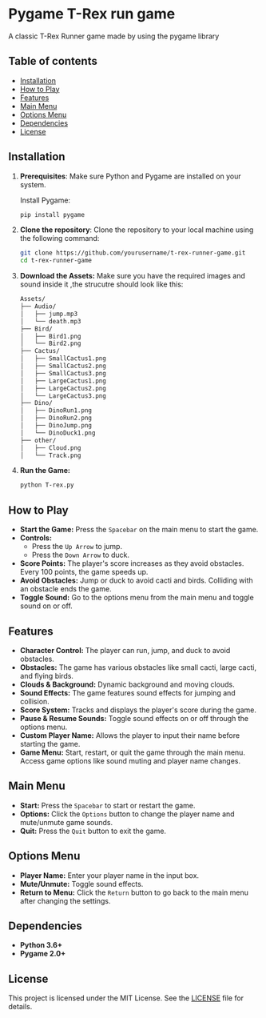 # Pygame T-Rex run game

A classic T-Rex Runner game made by using the pygame library

## Table of contents
- [Installation](#installation)
- [How to Play](#how-to-play)
- [Features](#features)
- [Main Menu](#main-menu)
- [Options Menu](#options-menu)
- [Dependencies](#dependencies)
- [License](#license)

## Installation

1. **Prerequisites**: Make sure Python and Pygame are installed on your system.

   Install Pygame:
   ```bash
   pip install pygame
    ```
    
2. **Clone the repository**: Clone the repository to your local machine using the following command:
    ```bash 
   git clone https://github.com/yourusername/t-rex-runner-game.git
    cd t-rex-runner-game
    ```

3. **Download the Assets:** Make sure you have the required images and sound inside it ,the strucutre should look like this:

    ```bash 
    Assets/
    ├── Audio/
    │   ├── jump.mp3
    │   └── death.mp3
    ├── Bird/
    │   ├── Bird1.png
    │   └── Bird2.png
    ├── Cactus/
    │   ├── SmallCactus1.png
    │   ├── SmallCactus2.png
    │   ├── SmallCactus3.png
    │   ├── LargeCactus1.png
    │   ├── LargeCactus2.png
    │   └── LargeCactus3.png
    ├── Dino/
    │   ├── DinoRun1.png
    │   ├── DinoRun2.png
    │   ├── DinoJump.png
    │   └── DinoDuck1.png
    ├── other/
    │   ├── Cloud.png
    │   └── Track.png
    ```

4. **Run the Game:**
    ```bash
    python T-rex.py
    ```

## How to Play

- **Start the Game:** Press the `Spacebar` on the main menu to start the game.
- **Controls:**
  - Press the `Up Arrow` to jump.
  - Press the `Down Arrow` to duck.
- **Score Points:** The player's score increases as they avoid obstacles. Every 100 points, the game speeds up.
- **Avoid Obstacles:** Jump or duck to avoid cacti and birds. Colliding with an obstacle ends the game.
- **Toggle Sound:** Go to the options menu from the main menu and toggle sound on or off.

## Features

- **Character Control:** The player can run, jump, and duck to avoid obstacles.
- **Obstacles:** The game has various obstacles like small cacti, large cacti, and flying birds.
- **Clouds & Background:** Dynamic background and moving clouds.
- **Sound Effects:** The game features sound effects for jumping and collision.
- **Score System:** Tracks and displays the player's score during the game.
- **Pause & Resume Sounds:** Toggle sound effects on or off through the options menu.
- **Custom Player Name:** Allows the player to input their name before starting the game.
- **Game Menu:** Start, restart, or quit the game through the main menu. Access game options like sound muting and player name changes.

## Main Menu

- **Start:** Press the `Spacebar` to start or restart the game.
- **Options:** Click the `Options` button to change the player name and mute/unmute game sounds.
- **Quit:** Press the `Quit` button to exit the game.

## Options Menu

- **Player Name:** Enter your player name in the input box.
- **Mute/Unmute:** Toggle sound effects.
- **Return to Menu:** Click the `Return` button to go back to the main menu after changing the settings.

## Dependencies

- **Python 3.6+**
- **Pygame 2.0+**

## License

This project is licensed under the MIT License. See the [LICENSE](LICENSE) file for details.



